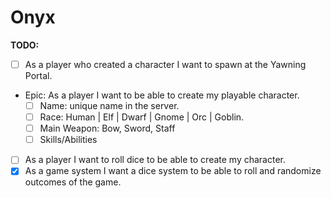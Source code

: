# Onyx 

**TODO:**

- [ ] As a player who created a character I want to spawn at the Yawning Portal.
- Epic: As a player I want to be able to create my playable character.
  - [ ] Name: unique name in the server.
  - [ ] Race: Human | Elf | Dwarf | Gnome | Orc | Goblin.
  - [ ] Main Weapon: Bow, Sword, Staff 
  - [ ] Skills/Abilities

- [ ] As a player I want to roll dice to be able to create my character.
- [x] As a game system I want a dice system to be able to roll and randomize outcomes of the game.